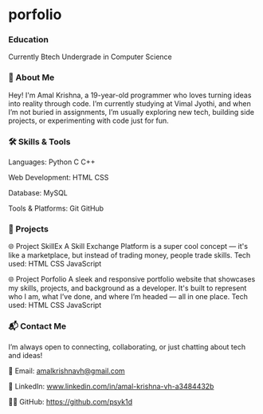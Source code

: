 # porfolio

### Education
Currently Btech Undergrade in Computer Science

### 👋 About Me
Hey! I'm Amal Krishna, a 19-year-old programmer who loves turning ideas into reality through code. I’m currently studying at Vimal Jyothi, and when I’m not buried in assignments, I’m usually exploring new tech, building side projects, or experimenting with code just for fun.

### 🛠️ Skills & Tools
Languages:
Python C C++

Web Development:
HTML CSS 

Database:
MySQL

Tools & Platforms:
Git GitHub

### 🚀 Projects

🌐 Project SkillEx
A Skill Exchange Platform is a super cool concept — it's like a marketplace, but instead of trading money, people trade skills.
Tech used: HTML CSS JavaScript

🌐 Project Porfolio
A sleek and responsive portfolio website that showcases my skills, projects, and background as a developer. It's built to represent who I am, what I’ve done, and where I’m headed — all in one place.
Tech used: HTML CSS JavaScript

### 📬 Contact Me
I’m always open to connecting, collaborating, or just chatting about tech and ideas!

📧 Email: amalkrishnavh@gmail.com

💼 LinkedIn: www.linkedin.com/in/amal-krishna-vh-a3484432b

🧑‍💻 GitHub: https://github.com/psyk1d
